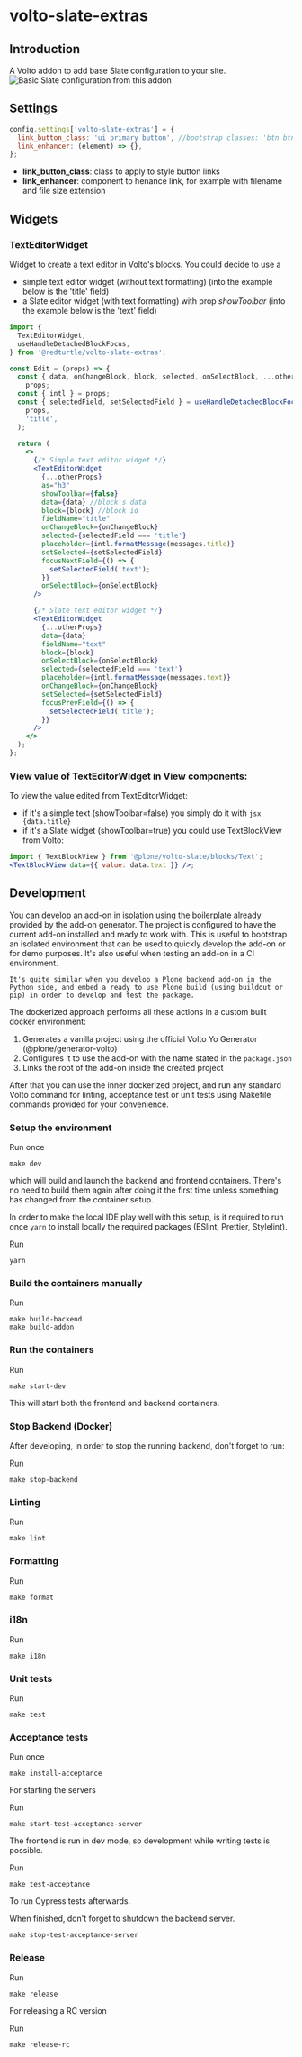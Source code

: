 # volto-slate-extras

## Introduction

A Volto addon to add base Slate configuration to your site.
![Basic Slate configuration from this addon](/assets/images/basic_configuration.png)

## Settings

```jsx
config.settings['volto-slate-extras'] = {
  link_button_class: 'ui primary button', //bootstrap classes: 'btn btn-primary',
  link_enhancer: (element) => {},
};
```

- **link_button_class**: class to apply to style button links
- **link_enhancer**: component to henance link, for example with filename and file size extension

## Widgets

### TextEditorWidget

Widget to create a text editor in Volto's blocks. You could decide to use a

- simple text editor widget (without text formatting) (into the example below is the 'title' field)
- a Slate editor widget (with text formatting) with prop _showToolbar_ (into the example below is the 'text' field)

```jsx
import {
  TextEditorWidget,
  useHandleDetachedBlockFocus,
} from '@redturtle/volto-slate-extras';

const Edit = (props) => {
  const { data, onChangeBlock, block, selected, onSelectBlock, ...otherProps } =
    props;
  const { intl } = props;
  const { selectedField, setSelectedField } = useHandleDetachedBlockFocus(
    props,
    'title',
  );

  return (
    <>
      {/* Simple text editor widget */}
      <TextEditorWidget
        {...otherProps}
        as="h3"
        showToolbar={false}
        data={data} //block's data
        block={block} //block id
        fieldName="title"
        onChangeBlock={onChangeBlock}
        selected={selectedField === 'title'}
        placeholder={intl.formatMessage(messages.title)}
        setSelected={setSelectedField}
        focusNextField={() => {
          setSelectedField('text');
        }}
        onSelectBlock={onSelectBlock}
      />

      {/* Slate text editor widget */}
      <TextEditorWidget
        {...otherProps}
        data={data}
        fieldName="text"
        block={block}
        onSelectBlock={onSelectBlock}
        selected={selectedField === 'text'}
        placeholder={intl.formatMessage(messages.text)}
        onChangeBlock={onChangeBlock}
        setSelected={setSelectedField}
        focusPrevField={() => {
          setSelectedField('title');
        }}
      />
    </>
  );
};
```

### View value of TextEditorWidget in View components:

To view the value edited from TextEditorWidget:

- if it's a simple text (showToolbar=false) you simply do it with
  `jsx {data.title} `
- if it's a Slate widget (showToolbar=true) you could use TextBlockView from Volto:

```jsx
import { TextBlockView } from '@plone/volto-slate/blocks/Text';
<TextBlockView data={{ value: data.text }} />;
```

## Development

You can develop an add-on in isolation using the boilerplate already provided by the add-on generator.
The project is configured to have the current add-on installed and ready to work with.
This is useful to bootstrap an isolated environment that can be used to quickly develop the add-on or for demo purposes.
It's also useful when testing an add-on in a CI environment.

```{note}
It's quite similar when you develop a Plone backend add-on in the Python side, and embed a ready to use Plone build (using buildout or pip) in order to develop and test the package.
```

The dockerized approach performs all these actions in a custom built docker environment:

1. Generates a vanilla project using the official Volto Yo Generator (@plone/generator-volto)
2. Configures it to use the add-on with the name stated in the `package.json`
3. Links the root of the add-on inside the created project

After that you can use the inner dockerized project, and run any standard Volto command for linting, acceptance test or unit tests using Makefile commands provided for your convenience.

### Setup the environment

Run once

```shell
make dev
```

which will build and launch the backend and frontend containers.
There's no need to build them again after doing it the first time unless something has changed from the container setup.

In order to make the local IDE play well with this setup, is it required to run once `yarn` to install locally the required packages (ESlint, Prettier, Stylelint).

Run

```shell
yarn
```

### Build the containers manually

Run

```shell
make build-backend
make build-addon
```

### Run the containers

Run

```shell
make start-dev
```

This will start both the frontend and backend containers.

### Stop Backend (Docker)

After developing, in order to stop the running backend, don't forget to run:

Run

```shell
make stop-backend
```

### Linting

Run

```shell
make lint
```

### Formatting

Run

```shell
make format
```

### i18n

Run

```shell
make i18n
```

### Unit tests

Run

```shell
make test
```

### Acceptance tests

Run once

```shell
make install-acceptance
```

For starting the servers

Run

```shell
make start-test-acceptance-server
```

The frontend is run in dev mode, so development while writing tests is possible.

Run

```shell
make test-acceptance
```

To run Cypress tests afterwards.

When finished, don't forget to shutdown the backend server.

```shell
make stop-test-acceptance-server
```

### Release

Run

```shell
make release
```

For releasing a RC version

Run

```shell
make release-rc
```
